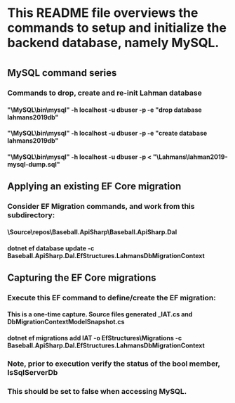 ﻿
#
# This README file overviews the commands to setup and initialize the backend database, namely MySQL.
#

## MySQL command series
### Commands to drop, create and re-init Lahman database
#### "\MySQL\bin\mysql" -h localhost -u dbuser -p -e "drop database lahmans2019db"
#### "\MySQL\bin\mysql" -h localhost -u dbuser -p -e "create database lahmans2019db"
#### "\MySQL\bin\mysql" -h localhost -u dbuser -p < "\Lahmans\lahman2019-mysql-dump.sql"

## Applying an existing EF Core migration
###
### Consider EF Migration commands, and work from this subdirectory:
####   \Source\repos\Baseball.ApiSharp\Baseball.ApiSharp.Dal
####
####   dotnet ef database update -c Baseball.ApiSharp.Dal.EfStructures.LahmansDbMigrationContext

## Capturing the EF Core migrations
###
### Execute this EF command to define/create the EF migration:
####  This is a one-time capture. Source files generated <timestame>_IAT.cs and <db>DbMigrationContextModelSnapshot.cs
####  dotnet ef migrations add IAT -o EfStructures\Migrations -c Baseball.ApiSharp.Dal.EfStructures.LahmansDbMigrationContext

###
### Note, prior to execution verify the status of the bool member, IsSqlServerDb
### This should be set to false when accessing MySQL.
###
